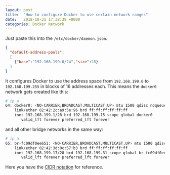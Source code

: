 ```yaml
---
layout: post
title:  "How to configure Docker to use certain network ranges"
date:   2018-10-31 17:38:39 +0000
categories: Docker Network
---
```


Just paste this into the `/etc/docker/daemon.json`.
```json
{
  "default-address-pools":
  [
    {"base":"192.168.199.0/24","size":28}
  ]
}
```
It configures Docker to use the address space from `192.168.199.0` to `192.168.199.255` in blocks of 16 addresses each.
This means the `docker0` network gets created like this: 
```bash
# ip a
64: docker0: <NO-CARRIER,BROADCAST,MULTICAST,UP> mtu 1500 qdisc noqueue state DOWN group default
    link/ether 02:42:2c:a9:5e:96 brd ff:ff:ff:ff:ff:ff
    inet 192.168.199.1/28 brd 192.168.199.15 scope global docker0
       valid_lft forever preferred_lft forever
```
and all other bridge networks in the same way: 
```bash
# ip a
65: br-fc09df0ee651: <NO-CARRIER,BROADCAST,MULTICAST,UP> mtu 1500 qdisc noqueue state DOWN group default
    link/ether 02:42:3d:0c:57:b3 brd ff:ff:ff:ff:ff:ff
    inet 192.168.199.17/28 brd 192.168.199.31 scope global br-fc09df0ee651
       valid_lft forever preferred_lft forever
```
Here you have the [CIDR notation][1] for reference. 


[1]: https://de.wikipedia.org/wiki/Classless_Inter-Domain_Routing#%C3%9Cbersicht_f%C3%BCr_IPv4
